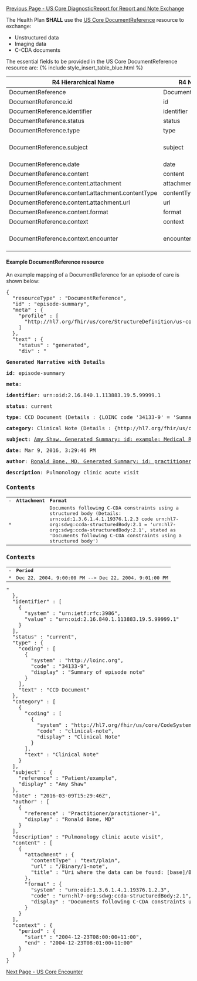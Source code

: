 [Previous Page - US Core DiagnosticReport for Report and Note Exchange](USCoreDiagnosticReportforReportandNoteExchange.html)

The Health Plan **SHALL** use the [US Core DocumentReference](http://hl7.org/fhir/us/core/StructureDefinition-us-core-documentreference.html) resource to exchange: 
 
- Unstructured data
- Imaging data
- C-CDA documents

The essential fields to be provided in the US Core DocumentReference resource are:
{% include style_insert_table_blue.html %}

| R4 Hierarchical Name                             | R4 Name           | Card. | Type                                 |
|--------------------------------------------------|-------------------|-------|--------------------------------------|
| DocumentReference                                | DocumentReference | 0..*  |                                      |
| DocumentReference.id                             | id                | 0..1  | id                                   |
| DocumentReference.identifier                     | identifier        | 0..1  | Identifier                           |
| DocumentReference.status                         | status            | 1..1  | code                                 |
| DocumentReference.type                           | type              | 1..1  | CodeableConcept                      |
| DocumentReference.subject                        | subject           | 1..1  | Reference(US Core Patient Profile)   |
| DocumentReference.date                           | date              | 0..1  | instant                              |
| DocumentReference.content                        | content           | 1..1  | BackboneElement                      |
| DocumentReference.content.attachment             | attachment        | 1..1  | Attachment                           |
| DocumentReference.content.attachment.contentType | contentType       | 1..1  | code                                 |
| DocumentReference.content.attachment.url         | url               | 1..1  | url                                  |
| DocumentReference.content.format                 | format            | 0..1  | Coding                               |
| DocumentReference.context                        | context           | 0..1  | BackboneElement                      |
| DocumentReference.context.encounter              | encounter         | 0..1  | Reference(US Core Encounter Profile) |

#### Example DocumentReference resource

An example mapping of a DocumentReference for an episode of care is shown below:

<pre>
{
  "resourceType" : "DocumentReference",
  "id" : "episode-summary",
  "meta" : {
    "profile" : [
      "http://hl7.org/fhir/us/core/StructureDefinition/us-core-documentreference"
    ]
  },
  "text" : {
    "status" : "generated",
    "div" : "<div xmlns=\"http://www.w3.org/1999/xhtml\"><p><b>Generated Narrative with Details</b></p><p><b>id</b>: episode-summary</p><p><b>meta</b>: </p><p><b>identifier</b>: urn:oid:2.16.840.1.113883.19.5.99999.1</p><p><b>status</b>: current</p><p><b>type</b>: CCD Document <span style=\"background: LightGoldenRodYellow\">(Details : {LOINC code '34133-9' = 'Summary of episode note', given as 'Summary of episode note'})</span></p><p><b>category</b>: Clinical Note <span style=\"background: LightGoldenRodYellow\">(Details : {http://hl7.org/fhir/us/core/CodeSystem/us-core-documentreference-category code 'clinical-note' = 'Clinical Note', given as 'Clinical Note'})</span></p><p><b>subject</b>: <a href=\"Patient-example.html\">Amy Shaw. Generated Summary: id: example; Medical Record Number = 1032702 (USUAL); active; Amy V. Shaw ; ph: 555-555-5555(HOME), amy.shaw@example.com; gender: female; birthDate: Feb 20, 2007</a></p><p><b>date</b>: Mar 9, 2016, 3:29:46 PM</p><p><b>author</b>: <a href=\"Practitioner-practitioner-1.html\">Ronald Bone, MD. Generated Summary: id: practitioner-1; 9941339108, 25456; Ronald Bone </a></p><p><b>description</b>: Pulmonology clinic acute visit</p><h3>Contents</h3><table class=\"grid\"><tr><td>-</td><td><b>Attachment</b></td><td><b>Format</b></td></tr><tr><td>*</td><td/><td>Documents following C-CDA constraints using a structured body (Details: urn:oid:1.3.6.1.4.1.19376.1.2.3 code urn:hl7-org:sdwg:ccda-structuredBody:2.1 = 'urn:hl7-org:sdwg:ccda-structuredBody:2.1', stated as 'Documents following C-CDA constraints using a structured body')</td></tr></table><h3>Contexts</h3><table class=\"grid\"><tr><td>-</td><td><b>Period</b></td></tr><tr><td>*</td><td>Dec 22, 2004, 9:00:00 PM --&gt; Dec 22, 2004, 9:01:00 PM</td></tr></table></div>"
  },
  "identifier" : [
    {
      "system" : "urn:ietf:rfc:3986",
      "value" : "urn:oid:2.16.840.1.113883.19.5.99999.1"
    }
  ],
  "status" : "current",
  "type" : {
    "coding" : [
      {
        "system" : "http://loinc.org",
        "code" : "34133-9",
        "display" : "Summary of episode note"
      }
    ],
    "text" : "CCD Document"
  },
  "category" : [
    {
      "coding" : [
        {
          "system" : "http://hl7.org/fhir/us/core/CodeSystem/us-core-documentreference-category",
          "code" : "clinical-note",
          "display" : "Clinical Note"
        }
      ],
      "text" : "Clinical Note"
    }
  ],
  "subject" : {
    "reference" : "Patient/example",
    "display" : "Amy Shaw"
  },
  "date" : "2016-03-09T15:29:46Z",
  "author" : [
    {
      "reference" : "Practitioner/practitioner-1",
      "display" : "Ronald Bone, MD"
    }
  ],
  "description" : "Pulmonology clinic acute visit",
  "content" : [
    {
      "attachment" : {
        "contentType" : "text/plain",
        "url" : "/Binary/1-note",
        "title" : "Uri where the data can be found: [base]/Binary/1-note"
      },
      "format" : {
        "system" : "urn:oid:1.3.6.1.4.1.19376.1.2.3",
        "code" : "urn:hl7-org:sdwg:ccda-structuredBody:2.1",
        "display" : "Documents following C-CDA constraints using a structured body"
      }
    }
  ],
  "context" : {
    "period" : {
      "start" : "2004-12-23T08:00:00+11:00",
      "end" : "2004-12-23T08:01:00+11:00"
    }
  }
}
</pre>




[Next Page - US Core Encounter](USCoreEncounter.html)
